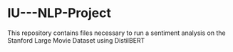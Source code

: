 # IU---NLP-Project
This repository contains files necessary to run a sentiment analysis on the Stanford Large Movie Dataset using DistilBERT
